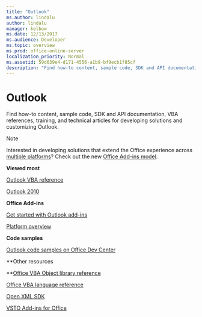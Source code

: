 ```yaml
---
title: "Outlook"
ms.author: lindalu
author: lindalu
manager: kelbow
ms.date: 12/13/2017
ms.audience: Developer
ms.topic: overview
ms.prod: office-online-server
localization_priority: Normal
ms.assetid: 59d639e4-d171-4556-a1b9-bf9ecb1f85cf
description: "Find how-to content, sample code, SDK and API documentation, VBA references, training, and technical articles for developing solutions and customizing Outlook."
---
```


# Outlook

Find how-to content, sample code, SDK and API documentation, VBA references, training, and technical articles for developing solutions and customizing Outlook.
  
> [!NOTE]
> Interested in developing solutions that extend the Office experience across [multiple platforms](https://docs.microsoft.com/en-us/office/dev/add-ins/overview/office-add-in-availability)? Check out the new [Office Add-ins model](https://docs.microsoft.com/en-us/office/dev/add-ins/). 
  
 **Viewed most**
  
[Outlook VBA reference](https://msdn.microsoft.com/EN-US/library/ee861520.aspx)
  
[Outlook 2010](https://msdn.microsoft.com/en-us/library/cc313152%28v=office.12%29.aspx)
  
 **Office Add-ins**
  
[Get started with Outlook add-ins](https://docs.microsoft.com/en-us/outlook/add-ins/quick-start)
  
[Platform overview](https://docs.microsoft.com/en-us/office/dev/add-ins/overview/office-add-ins)
  
 **Code samples**
  
[Outlook code samples on Office Dev Center](https://dev.office.com/code-samples#?filters=outlook)
  
 **Other resources
  
**[Office VBA Object library reference](http://msdn.microsoft.com/library/727c4e1c-e13c-7bac-e833-b1322607dfd3%28Office.15%29.aspx)
  
[Office VBA language reference](http://msdn.microsoft.com/library/9c1e8386-0309-c52c-856b-963220382eb8%28Office.15%29.aspx)
  
[Open XML SDK](http://msdn.microsoft.com/library/f6a9ae68-7989-4208-97f5-3c945137a0ab%28Office.15%29.aspx)
  
[VSTO Add-ins for Office](https://msdn.microsoft.com/en-us/library/jj620922.aspx)
  

